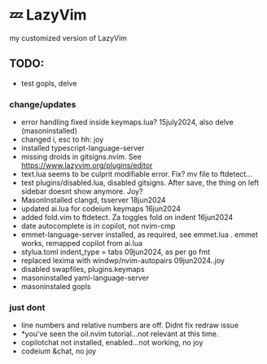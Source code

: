 # 💤 LazyVim

my customized version of LazyVim

## TODO:

- test gopls, delve

### change/updates

- error handling fixed inside keymaps.lua? 15july2024, also delve (masoninstalled)
- changed i, esc to hh: joy
- installed typescript-language-server
- missing droids in gitsigns.nvim. See https://www.lazyvim.org/plugins/editor
- text.lua seems to be culprit modifiable error. Fix? mv file to ftdetect...
- test plugins/disabled.lua, disabled gitsigns. After save, the thing on left sidebar doesnt show anymore. Joy?
- MasonInstalled clangd, tsserver 18jun2024
- updated ai.lua for codeium keymaps 16jun2024
- added fold.vim to ftdetect. Za toggles fold on indent 16jun2024
- date autocomplete is in copilot, not nvim-cmp
- emmet-language-server installed, as required, see emmet.lua
    . emmet works, remapped copilot from ai.lua
- stylua.toml indent_type = tabs 09jun2024, as per go fmt
- replaced lexima with windwp/nvim-autopairs 09jun2024..joy
- disabled swapfiles, plugins.keymaps
- masoninstalled yaml-language-server
- masoninstaled gopls

### just dont

- line numbers and relative numbers are off. Didnt fix redraw issue
- *you've seen the oil.nvim tutorial...not relevant at this time.
- copilotchat not installed, enabled...not working, no joy
- codeium &chat, no joy
